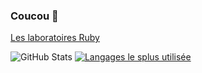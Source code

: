 ### Coucou 👋

[Les laboratoires Ruby](https://discord.gg/4P7XcmbDnt)

![GitHub Stats](https://github-readme-stats.vercel.app/api?username=Senchuu&show_icons=true&theme=tokyonight) [![Langages le splus utilisée](https://github-readme-stats.vercel.app/api/top-langs/?username=Senchuu&layout=compact&theme=tokyonight)](https://github.com/anuraghazra/github-readme-stats)


